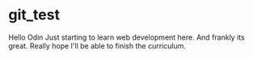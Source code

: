 # git_test
Hello Odin
Just starting to learn web development here. And
frankly its great.
Really hope I'll be able to finish the curriculum.